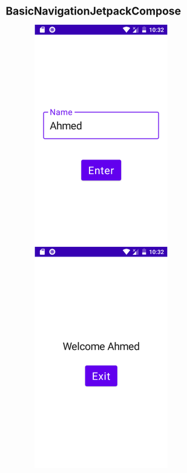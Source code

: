 # BasicNavigationJetpackCompose



<p align="center">
  <img src="https://github.com/Ahmed7Elsawy/BasicNavigationJetpackCompose/blob/master/home.png" width="350" title="Home">
  <img src="https://github.com/Ahmed7Elsawy/BasicNavigationJetpackCompose/blob/master/detail.png" width="350" title="Detial">
</p>
